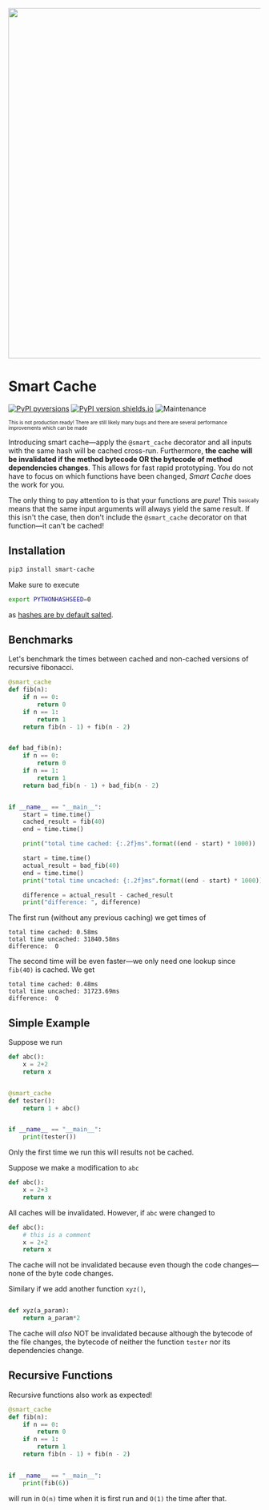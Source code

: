 
<p align="center">
  <img width="700" src="https://user-images.githubusercontent.com/7644264/114815257-78e8e800-9d7b-11eb-8a59-ebd6181e916e.gif">
</p>


# Smart Cache

[![PyPI pyversions](https://img.shields.io/pypi/pyversions/smart-cache.svg)](https://pypi.python.org/pypi/smart-cache/)
[![PyPI version shields.io](https://img.shields.io/pypi/v/smart-cache.svg)](https://pypi.python.org/pypi/smart-cache/)
![Maintenance](https://img.shields.io/badge/Maintained%3F-yes-green.svg)

<sub><sup>This is not production ready! There are still likely many bugs and there are several performance improvements which can be made</sup></sub>

Introducing smart cache—apply the `@smart_cache` decorator and all inputs
with the same hash will be cached cross-run. Furthermore,
**the cache will be invalidated if the method bytecode OR the bytecode of method dependencies changes**. This allows for fast rapid prototyping. You do not have to focus on which
functions have been changed, _Smart Cache_ does the work for you.

The only thing to pay attention to is that your functions are *pure*! This <sub><sup>basically</sub></sup> means that the same input arguments will always yield the same result.  If this isn't the case, then don't include the `@smart_cache` decorator on that function—it can't be cached!

## Installation

```bash
pip3 install smart-cache
```

Make sure to execute
```bash
export PYTHONHASHSEED=0
```
as [hashes are by default salted](https://docs.python.org/3/using/cmdline.html#cmdoption-R).

## Benchmarks
Let's benchmark the times between cached and non-cached versions of recursive fibonacci.
```python
@smart_cache
def fib(n):
    if n == 0:
        return 0
    if n == 1:
        return 1
    return fib(n - 1) + fib(n - 2)


def bad_fib(n):
    if n == 0:
        return 0
    if n == 1:
        return 1
    return bad_fib(n - 1) + bad_fib(n - 2)


if __name__ == "__main__":
    start = time.time()
    cached_result = fib(40)
    end = time.time()

    print("total time cached: {:.2f}ms".format((end - start) * 1000))

    start = time.time()
    actual_result = bad_fib(40)
    end = time.time()
    print("total time uncached: {:.2f}ms".format((end - start) * 1000))

    difference = actual_result - cached_result
    print("difference: ", difference)
```

The first run (without any previous caching) we get times of
```
total time cached: 0.58ms
total time uncached: 31840.58ms
difference:  0
```

The second time will be even faster—we only need one lookup since `fib(40)` is cached. We get
```
total time cached: 0.48ms
total time uncached: 31723.69ms
difference:  0
```

## Simple Example
Suppose we run
```python
def abc():
    x = 2+2
    return x


@smart_cache
def tester():
    return 1 + abc()


if __name__ == "__main__":
    print(tester())
```

Only the first time we run this will
results not be cached.

Suppose we make a modification to `abc`

```python
def abc():
    x = 2+3
    return x
```

All caches will be invalidated. However, if `abc` were
changed to

```python
def abc():
    # this is a comment
    x = 2+2
    return x
```

The cache will not be invalidated because even though the 
code changes—none of the byte code changes.

Similary if we add another function `xyz()`,

```python

def xyz(a_param):
    return a_param*2
```

The cache will _also_ NOT be invalidated because although
the bytecode of the file changes, the bytecode of neither the function `tester`
nor its dependencies change.

## Recursive Functions
Recursive functions also work as expected!
```python
@smart_cache
def fib(n):
    if n == 0:
        return 0
    if n == 1:
        return 1
    return fib(n - 1) + fib(n - 2)


if __name__ == "__main__":
    print(fib(6))
```

will run in `O(n)` time when it is first run
and `O(1)` the time after that.
